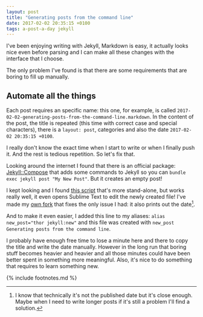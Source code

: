 ```yaml
---
layout: post
title: "Generating posts from the command line"
date: 2017-02-02 20:35:15 +0100
tags: a-post-a-day jekyll
---
```


I've been enjoying writing with Jekyll, Markdown is easy, it actually looks nice even before parsing and I can make all these changes with the interface that I choose.

The only problem I've found is that there are some requirements that are boring to fill up manually.

## Automate all the things

Each post requires an specific name: this one, for example, is called `2017-02-02-generating-posts-from-the-command-line.markdown`. In the content of the post, the title is repeated (this time with correct case and special characters), there is a `layout: post`, categories and also the date `2017-02-02 20:35:15 +0100`.

I really don't know the exact time when I start to write or when I finally push it. And the rest is tedious repetition. So let's fix that.

Looking around the internet I found that there is an official package: [Jekyll::Compose](https://github.com/jekyll/jekyll-compose) that adds some commands to Jekyll so you can `bundle exec jekyll post "My New Post"`. But it creates an empty post!

I kept looking and I found [this script](https://gist.github.com/ichadhr/0b4e35174c7e90c0b31b) that's more stand-alone, but works really well, it even opens Sublime Text to edit the newly created file! I've made my [own fork](https://gist.github.com/pablogonzalezalba/4535e5d536999815dd35494bd49e79b0) that fixes the only issue I had: it also prints out the date[^1].

And to make it even easier, I added this line to my aliases: `alias new_post="thor jekyll:new"` and this file was created with `new_post Generating posts from the command line`.

I probably have enough free time to lose a minute here and there to copy the title and write the date manually. However in the long run that boring stuff becomes heavier and heavier and all those minutes could have been better spent in something more meaningful. Also, it's nice to do something that requires to learn something new.

{% include footnotes.md %}

[^1]: I know that technically it's not the published date but it's close enough. Maybe when I need to write longer posts if it's still a problem I'll find a solution.
